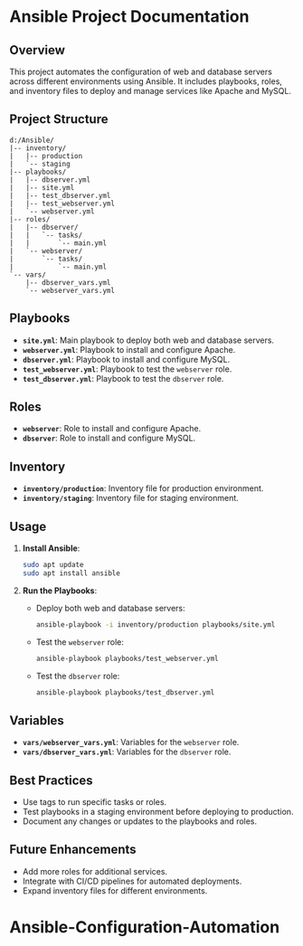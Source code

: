 # Ansible Project Documentation

## Overview
This project automates the configuration of web and database servers across different environments using Ansible. It includes playbooks, roles, and inventory files to deploy and manage services like Apache and MySQL.

## Project Structure
```
d:/Ansible/
|-- inventory/
|   |-- production
|   `-- staging
|-- playbooks/
|   |-- dbserver.yml
|   |-- site.yml
|   |-- test_dbserver.yml
|   |-- test_webserver.yml
|   `-- webserver.yml
|-- roles/
|   |-- dbserver/
|   |   `-- tasks/
|   |       `-- main.yml
|   `-- webserver/
|       `-- tasks/
|           `-- main.yml
`-- vars/
    |-- dbserver_vars.yml
    `-- webserver_vars.yml
```


## Playbooks
- **`site.yml`**: Main playbook to deploy both web and database servers.
- **`webserver.yml`**: Playbook to install and configure Apache.
- **`dbserver.yml`**: Playbook to install and configure MySQL.
- **`test_webserver.yml`**: Playbook to test the `webserver` role.
- **`test_dbserver.yml`**: Playbook to test the `dbserver` role.

## Roles
- **`webserver`**: Role to install and configure Apache.
- **`dbserver`**: Role to install and configure MySQL.

## Inventory
- **`inventory/production`**: Inventory file for production environment.
- **`inventory/staging`**: Inventory file for staging environment.

## Usage
1. **Install Ansible**:
   ```bash
   sudo apt update
   sudo apt install ansible
   ```

2. **Run the Playbooks**:
   - Deploy both web and database servers:
     ```bash
     ansible-playbook -i inventory/production playbooks/site.yml
     ```
   - Test the `webserver` role:
     ```bash
     ansible-playbook playbooks/test_webserver.yml
     ```
   - Test the `dbserver` role:
     ```bash
     ansible-playbook playbooks/test_dbserver.yml
     ```

## Variables
- **`vars/webserver_vars.yml`**: Variables for the `webserver` role.
- **`vars/dbserver_vars.yml`**: Variables for the `dbserver` role.

## Best Practices
- Use tags to run specific tasks or roles.
- Test playbooks in a staging environment before deploying to production.
- Document any changes or updates to the playbooks and roles.

## Future Enhancements
- Add more roles for additional services.
- Integrate with CI/CD pipelines for automated deployments.
- Expand inventory files for different environments.
# Ansible-Configuration-Automation
